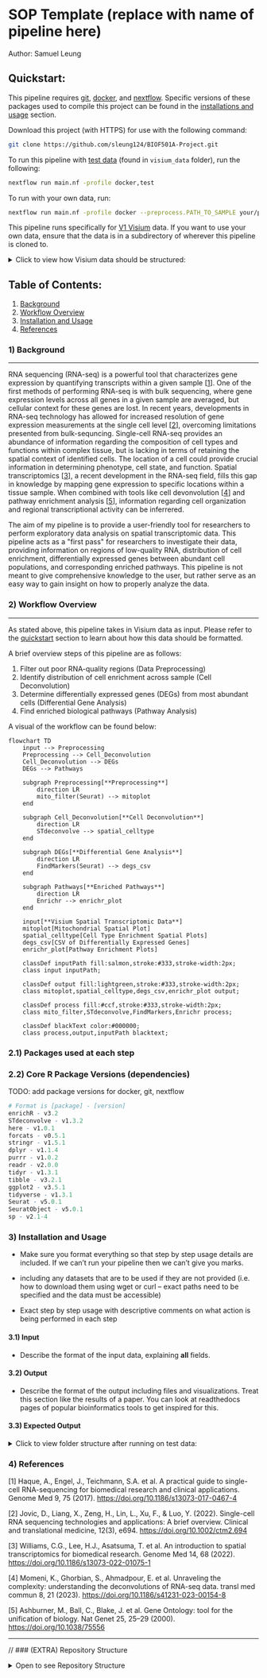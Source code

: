 # SOP Template (replace with name of pipeline here)

Author: Samuel Leung

## Quickstart:
This pipeline requires [git](https://git-scm.com/downloads), [docker](https://docs.docker.com/engine/install/), and [nextflow](https://www.nextflow.io/docs/latest/install.html). Specific versions of these packages used to compile this project can be found in the [installations and usage](#3-installation-and-usage) section.

Download this project (with HTTPS) for use with the following command:
```bash
git clone https://github.com/sleung124/BIOF501A-Project.git
```

To run this pipeline with [test data](https://www.10xgenomics.com/datasets/mouse-brain-serial-section-2-sagittal-anterior-1-standard) (found in `visium_data` folder), run the following:
```Bash
nextflow run main.nf -profile docker,test
```

To run with your own data, run:
```Bash
nextflow run main.nf -profile docker --preprocess.PATH_TO_SAMPLE your/path/to/data
```

This pipeline runs specifically for [V1 Visium](https://www.10xgenomics.com/support/software/space-ranger/latest/getting-started/space-ranger-glossary) data. If you want to use your own data, ensure that the data is in a subdirectory of wherever this pipeline is cloned to. 

<details>
    <summary>Click to view how Visium data should be structured:</summary>

```Bash
└── data/
    ├── filtered_feature_bc_matrix.h5
    └── spatial/
        ├── aligned_fiducials.jpg
        ├── detected_tissue_image.jpg
        ├── scalefactors_json.json
        ├── spatial_enrichment.csv
        ├── tissue_hires_image.png
        ├── tissue_lowres_image.png
        └── tissue_positions.csv
```
</details>

## Table of Contents:
1. [Background](#1-background)
1. [Workflow Overview](#2-workflow-overview)
1. [Installation and Usage](#3-installation-and-usage)
1. [References](#4-references)


### 1) Background
___

RNA sequencing (RNA-seq) is a powerful tool that characterizes gene expression by quantifying transcripts within a given sample [[1](#4-references)]. One of the first methods of performing RNA-seq is with bulk sequencing, where gene expression levels across all genes in a given sample are averaged, but cellular context for these genes are lost. In recent years, developments in RNA-seq technology has allowed for increased resolution of gene expression measurements at the single cell level [[2](#4-references)], overcoming limitations presented from bulk-sequncing. Single-cell RNA-seq provides an abundance of information regarding the composition of cell types and functions within complex tissue, but is lacking in terms of retaining the spatial context of identified cells. The location of a cell could provide crucial information in determining phenotype, cell state, and function. Spatial transcriptomics [[3](#4-references)], a recent development in the RNA-seq field, fills this gap in knowledge by mapping gene expression to specific locations within a tissue sample. When combined with tools like cell devonvolution [[4](#4-references)] and pathway enrichment analysis [[5](#4-references)], 
information regarding cell organization and regional transcriptional activity can be inferrered.   

The aim of my pipeline is to provide a user-friendly tool for researchers to perform exploratory data analysis on spatial transcriptomic data. This pipeline acts as a "first pass" for researchers to investigate their data, providing information on regions of low-quality RNA, distribution of cell enrichment, differentially expressed genes between abundant cell populations, and corresponding enriched pathways. This pipeline is not meant to give comprehensive knowledge to the user, but rather serve as an easy way to gain insight on how to properly analyze the data.


### 2) Workflow Overview

___

As stated above, this pipeline takes in Visium data as input. Please refer to the [quickstart](#quickstart) section to learn about how this data should be formatted.

 A brief overview steps of this pipeline are as follows:

1. Filter out poor RNA-quality regions (Data Preprocessing)
1. Identify distribution of cell enrichment across sample (Cell Deconvolution)
1. Determine differentially expressed genes (DEGs) from most abundant cells (Differential Gene Analysis)
1. Find enriched biological pathways (Pathway Analysis)

A visual of the workflow can be found below:

```mermaid
flowchart TD
    input --> Preprocessing
    Preprocessing --> Cell_Deconvolution
    Cell_Deconvolution --> DEGs
    DEGs --> Pathways

    subgraph Preprocessing[**Preprocessing**]
        direction LR
        mito_filter(Seurat) --> mitoplot
    end

    subgraph Cell_Deconvolution[**Cell Deconvolution**]
        direction LR
        STdeconvolve --> spatial_celltype
    end

    subgraph DEGs[**Differential Gene Analysis**]
        direction LR
        FindMarkers(Seurat) --> degs_csv
    end

    subgraph Pathways[**Enriched Pathways**]
        direction LR
        Enrichr --> enrichr_plot
    end

    input[**Visium Spatial Transcriptomic Data**]
    mitoplot[Mitochondrial Spatial Plot]
    spatial_celltype[Cell Type Enrichment Spatial Plots]
    degs_csv[CSV of Differentially Expressed Genes]
    enrichr_plot[Pathway Enrichment Plots]

    classDef inputPath fill:salmon,stroke:#333,stroke-width:2px;
    class input inputPath;

    classDef output fill:lightgreen,stroke:#333,stroke-width:2px;
    class mitoplot,spatial_celltype,degs_csv,enrichr_plot output;

    classDef process fill:#ccf,stroke:#333,stroke-width:2px;
    class mito_filter,STdeconvolve,FindMarkers,Enrichr process;

    classDef blackText color:#000000;
    class process,output,inputPath blacktext; 
```

### 2.1) Packages used at each step

### 2.2) Core R Package Versions (dependencies)
TODO: add package versions for docker, git, nextflow
```r
# Format is [package] - [version]
enrichR - v3.2
STdeconvolve - v1.3.2
here - v1.0.1
forcats - v0.5.1
stringr - v1.5.1
dplyr - v1.1.4
purrr - v1.0.2
readr - v2.0.0
tidyr - v1.3.1
tibble - v3.2.1
ggplot2 - v3.5.1
tidyverse - v1.3.1
Seurat - v5.0.1
SeuratObject - v5.0.1
sp - v2.1-4
```

### 3) Installation and Usage
- Make sure you format everything so that step by step usage details are included. If we can’t run your pipeline then we can’t give you marks.
- including any datasets that are to be used if they are not provided
(i.e. how to download them using wget or curl – exact paths need to be specified and the data
must be accessible)

- Exact step by step usage with descriptive comments on what action is being performed in each step

#### 3.1) Input
- Describe the format of the input data, explaining **all** fields.


#### 3.2) Output
- Describe the format of the output including files and visualizations. Treat this section like the results of
a paper. You can look at readthedocs pages of popular bioinformatics tools to get inspired for this.

#### 3.3) Expected Output

<details>
    <summary>Click to view folder structure after running on test data:</summary>

```bash
expected_results/
├── cell_deconvolution/
│   └── deconvolution.jpg
├── degs/
│   └── degs.csv
├── pathways/
│   ├── HDSigDB_Mouse_2021_pathways.jpg
│   ├── KEGG_2019_Mouse_pathways.jpg
│   ├── KOMP2_Mouse_Phenotypes_2022_pathways.jpg
│   ├── Mouse_Gene_Atlas_pathways.jpg
│   ├──RNAseq_Automatic_GEO_Signatures_Mouse_Down_pathways.jpg
│   ├── RNAseq_Automatic_GEO_Signatures_Mouse_Up_pathways.jpg
│   ├── WikiPathways_2019_Mouse_pathways.jpg
│   └── WikiPathways_2024_Mouse_pathways.jpg
└── preprocess_data/
    └── mitoplot.jpg
```

</details>

### 4) References

[1] Haque, A., Engel, J., Teichmann, S.A. et al. A practical guide to single-cell RNA-sequencing for biomedical research and clinical applications. Genome Med 9, 75 (2017). https://doi.org/10.1186/s13073-017-0467-4

[2] Jovic, D., Liang, X., Zeng, H., Lin, L., Xu, F., & Luo, Y. (2022). Single-cell RNA sequencing technologies and applications: A brief overview. Clinical and translational medicine, 12(3), e694. https://doi.org/10.1002/ctm2.694

[3] Williams, C.G., Lee, H.J., Asatsuma, T. et al. An introduction to spatial transcriptomics for biomedical research. Genome Med 14, 68 (2022). https://doi.org/10.1186/s13073-022-01075-1

[4] Momeni, K., Ghorbian, S., Ahmadpour, E. et al. Unraveling the complexity: understanding the deconvolutions of RNA-seq data. transl med commun 8, 21 (2023). https://doi.org/10.1186/s41231-023-00154-8

[5] Ashburner, M., Ball, C., Blake, J. et al. Gene Ontology: tool for the unification of biology. Nat Genet 25, 25–29 (2000). https://doi.org/10.1038/75556
___



// ### (EXTRA) Repository Structure

<details>
  <summary>Open to see Repository Structure</summary>

```bash
ROOT/
├── Dockerfile
├── Makefile
├── README.md
├── bin/
│   ├── cell_deconvolution.r
│   ├── find_degs.r
│   ├── pathways.r
│   └── preprocess.r
├── expected_results/
│   ├── cell_deconvolution/
│   │   └── deconvolution.jpg
│   ├── degs/
│   │   └── degs.csv
│   ├── pathways/
│   │   ├── HDSigDB_Mouse_2021_pathways.jpg
│   │   ├── KEGG_2019_Mouse_pathways.jpg
│   │   ├── KOMP2_Mouse_Phenotypes_2022_pathways.jpg
│   │   ├── Mouse_Gene_Atlas_pathways.jpg
│   │   ├──RNAseq_Automatic_GEO_Signatures_Mouse_Down_pathways.jpg
│   │   ├── RNAseq_Automatic_GEO_Signatures_Mouse_Up_pathways.jpg
│   │   ├── WikiPathways_2019_Mouse_pathways.jpg
│   │   └── WikiPathways_2024_Mouse_pathways.jpg
│   └── preprocess_data/
│       └── mitoplot.jpg
├── installs/
│   └── install_r_packages.r
├── main.nf/
├── modules/
│   ├── cell_deconvolution/
│   │   └── main.nf
│   ├── differential_expression/
│   │   └── main.nf
│   ├── pathway_analysis/
│   │   └── main.nf
│   └── preprocess/
│       └── main.nf
├── nextflow.config
└── visium_data/
    ├── raw_feature_bc_matrix.h5       
    ├── filtered_feature_bc_matrix.h5
    └── spatial/
        ├── aligned_fiducials.jpg
        ├── detected_tissue_image.jpg
        ├── scalefactors_json.json
        ├── spatial_enrichment.csv
        ├── tissue_hires_image.png
        ├── tissue_lowres_image.png
        └── tissue_positions.csv
```

</details>